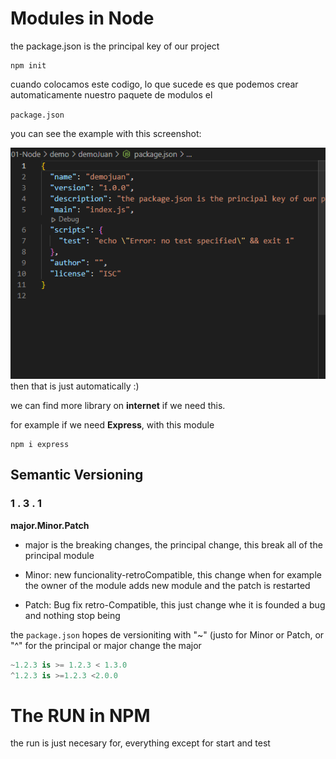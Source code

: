 # Modules in Node

the package.json is the principal key of our project

```
npm init 
```
cuando colocamos este codigo, lo que sucede es que podemos crear automaticamente nuestro paquete de modulos el 

`package.json`

you can see the example with this screenshot:

<img src=package.jpg width=1000 >
then that is just automatically :)

we can find more library on **internet** if we need this.

for example if we need **Express**, with this module

```
npm i express
```


## Semantic Versioning

### 1 . 3 . 1
**major.Minor.Patch**

- major is the breaking changes, the principal change, this break all of the principal module

- Minor: new funcionality-retroCompatible, this change when for example the owner of the module adds new module and the patch is restarted

- Patch: Bug fix retro-Compatible, this just change whe it is founded a bug and nothing stop being

the `package.json` hopes de versioniting with "~" (justo for Minor or Patch, or "^" for the principal or major change the major


```python
~1.2.3 is >= 1.2.3 < 1.3.0
^1.2.3 is >=1.2.3 <2.0.0
```
# The RUN in NPM

the run is just necesary for, everything except for start and test